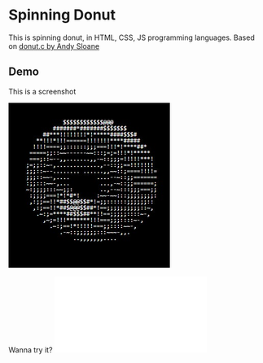 # Spinning Donut
This is spinning donut, in HTML, CSS, JS programming languages. Based on [donut.c by Andy Sloane](https://github.com/akhileshthite/3d-donut)

## Demo
This is a screenshot

![](screenshot.jpg)

Wanna try it? ![Here.](codeguybutbackrooms.github.io/spinning-donut.html)

